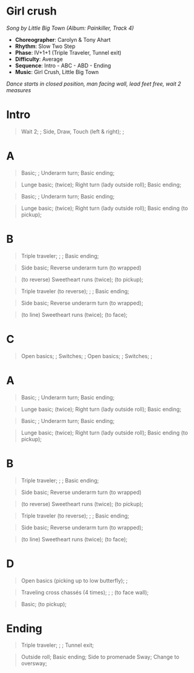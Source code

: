 # Girl crush
*Song by Little Big Town (Album: Painkiller, Track 4)*

* **Choreographer**: Carolyn & Tony Ahart
* **Rhythm**: Slow Two Step
* **Phase**: IV+1+1 (Triple Traveler, Tunnel exit)
* **Difficulty**: Average
* **Sequence**: Intro - ABC - ABD - Ending
* **Music**: Girl Crush, Little Big Town

*Dance starts in closed position, man facing wall, lead feet free, wait 2 measures*

# Intro

> Wait 2; ; Side, Draw, Touch (left & right); ;

# A

> Basic; ; Underarm turn; Basic ending;

> Lunge basic; (twice); Right turn (lady outside roll); Basic ending;

> Basic; ; Underarm turn; Basic ending;

> Lunge basic; (twice); Right turn (lady outside roll); Basic ending (to pickup);

# B

> Triple traveler; ; ; Basic ending;

> Side basic; Reverse underarm turn (to wrapped)

> (to reverse) Sweetheart runs (twice); (to pickup);

> Triple traveler (to reverse); ; ; Basic ending;

> Side basic; Reverse underarm turn (to wrapped);

> (to line) Sweetheart runs (twice); (to face);

# C

> Open basics; ; Switches; ; Open basics; ; Switches; ;

# A

> Basic; ; Underarm turn; Basic ending;

> Lunge basic; (twice); Right turn (lady outside roll); Basic ending;

> Basic; ; Underarm turn; Basic ending;

> Lunge basic; (twice); Right turn (lady outside roll); Basic ending (to pickup);

# B

> Triple traveler; ; ; Basic ending;

> Side basic; Reverse underarm turn (to wrapped)

> (to reverse) Sweetheart runs (twice); (to pickup);

> Triple traveler (to reverse); ; ; Basic ending;

> Side basic; Reverse underarm turn (to wrapped);

> (to line) Sweetheart runs (twice); (to face);

# D

> Open basics (picking up to low butterfly); ;

> Traveling cross chassés (4 times); ; ; (to face wall);

> Basic; (to pickup);

# Ending

> Triple traveler; ; ; Tunnel exit;

> Outside roll; Basic ending; Side to promenade Sway; Change to oversway;
